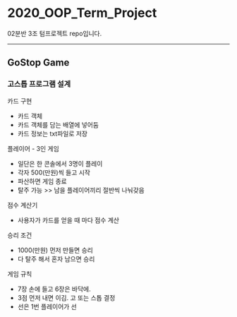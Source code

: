 # 2020_OOP_Term_Project

02분반 3조 텀프로젝트 repo입니다.
***
## GoStop Game

### 고스톱 프로그램 설계

카드 구현
- 카드 객체
- 카드 객체를 담는 배열에 넣어둠
- 카드 정보는 txt파일로 저장

플레이어 - 3인 게임
- 일단은 한 콘솔에서 3명이 플레이
- 각자 500(만원)씩 들고 시작
- 파산하면 게임 종료
- 탈주 가능 >> 남을 플레이어끼리 절반씩 나눠갖음

점수 계산기
- 사용자가 카드를 얻을 때 마다 점수 계산

승리 조건
- 1000(만원) 먼저 만들면 승리
- 다 탈주 해서 혼자 남으면 승리

게임 규칙
- 7장 손에 들고 6장은 바닥에.
- 3점 먼저 내면 이김. 고 또는 스톱 결정
- 선은 1번 플레이어가 선
